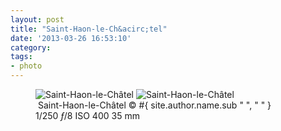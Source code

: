 ```yaml
---
layout: post
title: "Saint-Haon-le-Ch&acirc;tel"
date: '2013-03-26 16:53:10'
category: 
tags:
- photo
---
```


<figure>
<picture>
  <!--[if IE 9]><video style="display: none;"><![endif]-->
  <source srcset="#{ site.img_base_url }images/2013-03-23-Saint-Haon-le-Chatel-900w.jpg, #{ site.img_base_url }images/2013-03-23-Saint-Haon-le-Chatel-1800w.jpg 2x" media="(min-width: 768px)">
  <source srcset="#{ site.img_base_url }images/2013-03-23-Saint-Haon-le-Chatel-480w.jpg, #{ site.img_base_url }images/2013-03-23-Saint-Haon-le-Chatel-960w.jpg 2x"> 
  <!--[if IE 9]></video><![endif]--> 
  <img srcset="#{ site.img_base_url }images/2013-03-23-Saint-Haon-le-Chatel-480w.jpg, #{ site.img_base_url }images/2013-03-23-Saint-Haon-le-Chatel-960w.jpg 2x" alt="Saint-Haon-le-Ch&acirc;tel">
</picture>
<noscript>
  <img src="#{ site.img_base_url }images/2013-03-23-Saint-Haon-le-Chatel-480w.jpg" alt="Saint-Haon-le-Ch&acirc;tel">
</noscript>
<figcaption><a href="http://goo.gl/maps/eHNLr"><i class="fa fa-map-marker"></i></a>&nbsp;Saint-Haon-le-Ch&acirc;tel
  <span class="copyright">&copy;&nbsp;#{ site.author.name.sub " ", "&nbsp;" }</span>
</figcaption>
<div class="metadata">
  <i class="fa fa-camera"></i>
  <span class="speed">1/250</span>
  <span class="aperture"><i>&#402;</i>/8</span>
  <span class="iso">ISO&nbsp;400</span>
  <span class="focal-length">35&nbsp;mm</span>
</div>
</figure>
